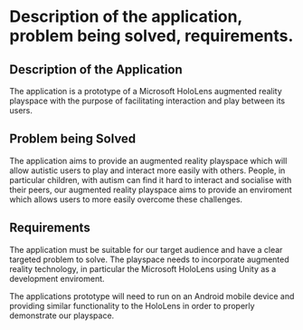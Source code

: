 # Description of the application, problem being solved, requirements.

## Description of the Application
The application is a prototype of a Microsoft HoloLens augmented reality playspace with the purpose of facilitating interaction and play between its users.

## Problem being Solved
The application aims to provide an augmented reality playspace which will allow autistic users to play and interact more easily with others. People, in particular children, with autism can find it hard to interact and socialise with their peers, our augmented reality playspace aims to provide an enviroment which allows users to more easily overcome these challenges.

## Requirements
The application must be suitable for our target audience and have a clear targeted problem to solve. The playspace needs to incorporate augmented reality technology, in particular the Microsoft HoloLens using Unity as a development enviroment. 

The applications prototype will need to run on an Android mobile device and providing similar functionality to the HoloLens in order to properly demonstrate our playspace.
